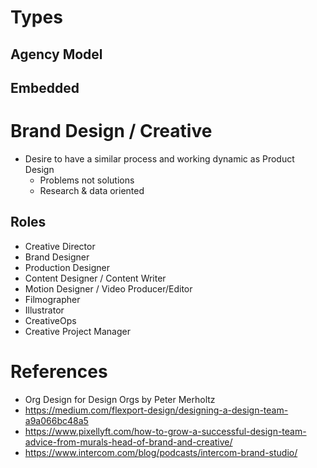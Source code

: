 


# Types

## Agency Model

## Embedded



# Brand Design / Creative

- Desire to have a similar process and working dynamic as Product Design
    - Problems not solutions
    - Research & data oriented



## Roles
- Creative Director
- Brand Designer
- Production Designer
- Content Designer / Content Writer
- Motion Designer / Video Producer/Editor
- Filmographer
- Illustrator
- CreativeOps
- Creative Project Manager





# References
- Org Design for Design Orgs by Peter Merholtz
- https://medium.com/flexport-design/designing-a-design-team-a9a066bc48a5
- https://www.pixellyft.com/how-to-grow-a-successful-design-team-advice-from-murals-head-of-brand-and-creative/
- https://www.intercom.com/blog/podcasts/intercom-brand-studio/